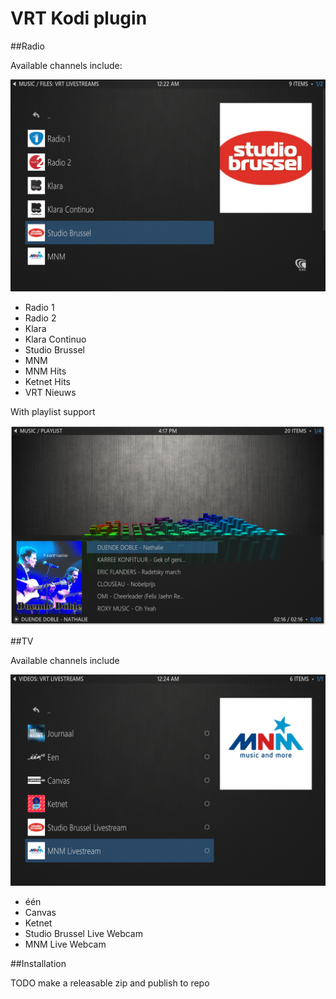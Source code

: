 # VRT Kodi plugin

##Radio

Available channels include:

![Radio Stations](img/radio-stations.png "Radio Stations")

* Radio 1
* Radio 2
* Klara
* Klara Continuo
* Studio Brussel
* MNM
* MNM Hits
* Ketnet Hits
* VRT Nieuws

With playlist support

![Radio 2 playlist example](img/playlist.png "Radio 2 playlist example")

##TV

Available channels include

![Live Channels](img/video-livestreams.png "Live Channels")

* één
* Canvas
* Ketnet
* Studio Brussel Live Webcam
* MNM Live Webcam

##Installation

TODO make a releasable zip and publish to repo
